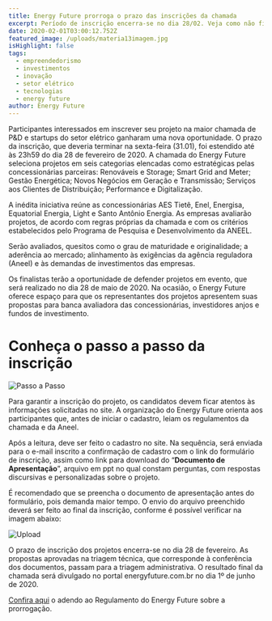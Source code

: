 ```yaml
---
title: Energy Future prorroga o prazo das inscrições da chamada
excerpt: Período de inscrição encerra-se no dia 28/02. Veja como não ficar de fora.
date: 2020-02-01T03:00:12.752Z
featured_image: /uploads/materia13imagem.jpg
isHighlight: false
tags:
  - empreendedorismo
  - investimentos
  - inovação
  - setor elétrico
  - tecnologias
  - energy future
author: Energy Future
---
```

Participantes interessados em inscrever seu projeto na maior chamada de P&D e startups do setor elétrico ganharam uma nova oportunidade. O prazo da inscrição, que deveria terminar na sexta-feira (31.01), foi estendido até às 23h59 do dia 28 de fevereiro de 2020. A chamada do Energy Future seleciona projetos em seis categorias elencadas como estratégicas pelas concessionárias parceiras: Renováveis e Storage; Smart Grid and Meter; Gestão Energética; Novos Negócios em Geração e Transmissão; Serviços aos Clientes de Distribuição; Performance e Digitalização.

A inédita iniciativa reúne as concessionárias AES Tietê, Enel, Energisa, Equatorial Energia, Light e Santo Antônio Energia. As empresas avaliarão projetos, de acordo com regras próprias da chamada e com os critérios estabelecidos pelo Programa de Pesquisa e Desenvolvimento da ANEEL.

Serão avaliados, quesitos como o grau de maturidade e originalidade; a aderência ao mercado; alinhamento às exigências da agência reguladora (Aneel) e às demandas de investimentos das empresas.

Os finalistas terão a oportunidade de defender projetos em evento, que será realizado no dia 28 de maio de 2020. Na ocasião, o Energy Future oferece espaço para que os representantes dos projetos apresentem suas propostas para banca avaliadora das concessionárias, investidores anjos e fundos de investimento.

# Conheça o passo a passo da inscrição

![Passo a Passo](/uploads/materia13passo.gif "Passo a Passo")

Para garantir a inscrição do projeto, os candidatos devem ficar atentos às informações solicitadas no site. A organização do Energy Future orienta aos participantes que, antes de iniciar o cadastro, leiam os regulamentos da chamada e da Aneel. 

Após a leitura, deve ser feito o cadastro no site. Na sequência, será enviada para o e-mail inscrito a confirmação de cadastro com o link do formulário de inscrição, assim como link para download do “**Documento de Apresentação**”, arquivo em ppt no qual constam perguntas, com respostas discursivas e personalizadas sobre o projeto.

É recomendado que se preencha o documento de apresentação antes do formulário, pois demanda maior tempo. O envio do arquivo preenchido deverá ser feito ao final da inscrição, conforme é possível verificar na imagem abaixo:

![Upload](/uploads/materia13upload.gif "Upload")

O prazo de inscrição dos projetos encerra-se no dia 28 de fevereiro. As propostas aprovadas na triagem técnica, que corresponde à conferência dos documentos, passam para a triagem administrativa. O resultado final da chamada será divulgado no portal energyfuture.com.br no dia 1º de junho de 2020.

[Confira aqui](https://www.energyfuture.com.br/assets/files/Regulamento_EF_Prorrogacao-de-Inscricao.eaf22374708e066b669b3739e3cc1ffb.pdf) o adendo ao Regulamento do Energy Future sobre a prorrogação.
